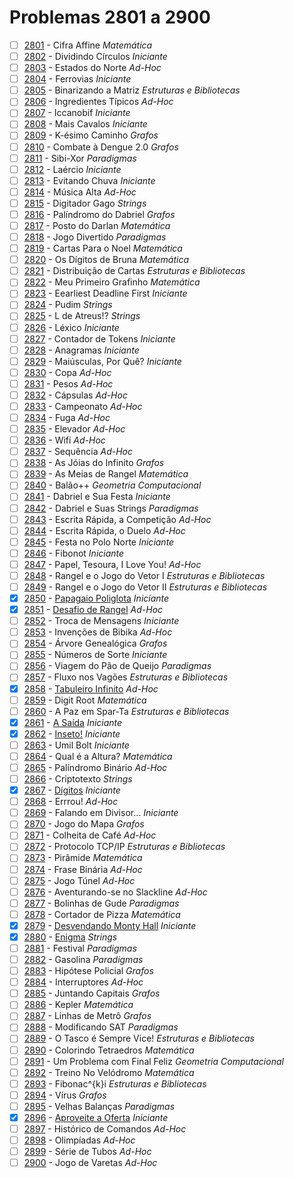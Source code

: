 # Problemas 2801 a 2900

  - [ ] [2801](https://www.urionlinejudge.com.br/judge/pt/problems/view/2801) - Cifra Affine *Matemática*
  - [ ] [2802](https://www.urionlinejudge.com.br/judge/pt/problems/view/2802) - Dividindo Círculos *Iniciante*
  - [ ] [2803](https://www.urionlinejudge.com.br/judge/pt/problems/view/2803) - Estados do Norte *Ad-Hoc*
  - [ ] [2804](https://www.urionlinejudge.com.br/judge/pt/problems/view/2804) - Ferrovias *Iniciante*
  - [ ] [2805](https://www.urionlinejudge.com.br/judge/pt/problems/view/2805) - Binarizando a Matriz *Estruturas e Bibliotecas*
  - [ ] [2806](https://www.urionlinejudge.com.br/judge/pt/problems/view/2806) - Ingredientes Típicos *Ad-Hoc*
  - [ ] [2807](https://www.urionlinejudge.com.br/judge/pt/problems/view/2807) - Iccanobif *Iniciante*
  - [ ] [2808](https://www.urionlinejudge.com.br/judge/pt/problems/view/2808) - Mais Cavalos *Iniciante*
  - [ ] [2809](https://www.urionlinejudge.com.br/judge/pt/problems/view/2809) - K-ésimo Caminho *Grafos*
  - [ ] [2810](https://www.urionlinejudge.com.br/judge/pt/problems/view/2810) - Combate à Dengue 2.0 *Grafos*
  - [ ] [2811](https://www.urionlinejudge.com.br/judge/pt/problems/view/2811) - Sibi-Xor *Paradigmas*
  - [ ] [2812](https://www.urionlinejudge.com.br/judge/pt/problems/view/2812) - Laércio *Iniciante*
  - [ ] [2813](https://www.urionlinejudge.com.br/judge/pt/problems/view/2813) - Evitando Chuva *Iniciante*
  - [ ] [2814](https://www.urionlinejudge.com.br/judge/pt/problems/view/2814) - Música Alta *Ad-Hoc*
  - [ ] [2815](https://www.urionlinejudge.com.br/judge/pt/problems/view/2815) - Digitador Gago *Strings*
  - [ ] [2816](https://www.urionlinejudge.com.br/judge/pt/problems/view/2816) - Palíndromo do Dabriel *Grafos*
  - [ ] [2817](https://www.urionlinejudge.com.br/judge/pt/problems/view/2817) - Posto do Darlan *Matemática*
  - [ ] [2818](https://www.urionlinejudge.com.br/judge/pt/problems/view/2818) - Jogo Divertido *Paradigmas*
  - [ ] [2819](https://www.urionlinejudge.com.br/judge/pt/problems/view/2819) - Cartas Para o Noel *Matemática*
  - [ ] [2820](https://www.urionlinejudge.com.br/judge/pt/problems/view/2820) - Os Dígitos de Bruna *Matemática*
  - [ ] [2821](https://www.urionlinejudge.com.br/judge/pt/problems/view/2821) - Distribuição de Cartas *Estruturas e Bibliotecas*
  - [ ] [2822](https://www.urionlinejudge.com.br/judge/pt/problems/view/2822) - Meu Primeiro Grafinho *Matemática*
  - [ ] [2823](https://www.urionlinejudge.com.br/judge/pt/problems/view/2823) - Eearliest Deadline First *Iniciante*
  - [ ] [2824](https://www.urionlinejudge.com.br/judge/pt/problems/view/2824) - Pudim *Strings*
  - [ ] [2825](https://www.urionlinejudge.com.br/judge/pt/problems/view/2825) - L de Atreus!? *Strings*
  - [ ] [2826](https://www.urionlinejudge.com.br/judge/pt/problems/view/2826) - Léxico *Iniciante*
  - [ ] [2827](https://www.urionlinejudge.com.br/judge/pt/problems/view/2827) - Contador de Tokens *Iniciante*
  - [ ] [2828](https://www.urionlinejudge.com.br/judge/pt/problems/view/2828) - Anagramas *Iniciante*
  - [ ] [2829](https://www.urionlinejudge.com.br/judge/pt/problems/view/2829) - Maiúsculas, Por Quê? *Iniciante*
  - [ ] [2830](https://www.urionlinejudge.com.br/judge/pt/problems/view/2830) - Copa *Ad-Hoc*
  - [ ] [2831](https://www.urionlinejudge.com.br/judge/pt/problems/view/2831) - Pesos *Ad-Hoc*
  - [ ] [2832](https://www.urionlinejudge.com.br/judge/pt/problems/view/2832) - Cápsulas *Ad-Hoc*
  - [ ] [2833](https://www.urionlinejudge.com.br/judge/pt/problems/view/2833) - Campeonato *Ad-Hoc*
  - [ ] [2834](https://www.urionlinejudge.com.br/judge/pt/problems/view/2834) - Fuga *Ad-Hoc*
  - [ ] [2835](https://www.urionlinejudge.com.br/judge/pt/problems/view/2835) - Elevador *Ad-Hoc*
  - [ ] [2836](https://www.urionlinejudge.com.br/judge/pt/problems/view/2836) - Wifi *Ad-Hoc*
  - [ ] [2837](https://www.urionlinejudge.com.br/judge/pt/problems/view/2837) - Sequência *Ad-Hoc*
  - [ ] [2838](https://www.urionlinejudge.com.br/judge/pt/problems/view/2838) - As Jóias do Infinito *Grafos*
  - [ ] [2839](https://www.urionlinejudge.com.br/judge/pt/problems/view/2839) - As Meias de Rangel *Matemática*
  - [ ] [2840](https://www.urionlinejudge.com.br/judge/pt/problems/view/2840) - Balão++ *Geometria Computacional*
  - [ ] [2841](https://www.urionlinejudge.com.br/judge/pt/problems/view/2841) - Dabriel e Sua Festa *Iniciante*
  - [ ] [2842](https://www.urionlinejudge.com.br/judge/pt/problems/view/2842) - Dabriel e Suas Strings *Paradigmas*
  - [ ] [2843](https://www.urionlinejudge.com.br/judge/pt/problems/view/2843) - Escrita Rápida, a Competição *Ad-Hoc*
  - [ ] [2844](https://www.urionlinejudge.com.br/judge/pt/problems/view/2844) - Escrita Rápida, o Duelo *Ad-Hoc*
  - [ ] [2845](https://www.urionlinejudge.com.br/judge/pt/problems/view/2845) - Festa no Polo Norte *Iniciante*
  - [ ] [2846](https://www.urionlinejudge.com.br/judge/pt/problems/view/2846) - Fibonot *Iniciante*
  - [ ] [2847](https://www.urionlinejudge.com.br/judge/pt/problems/view/2847) - Papel, Tesoura, I Love You! *Ad-Hoc*
  - [ ] [2848](https://www.urionlinejudge.com.br/judge/pt/problems/view/2848) - Rangel e o Jogo do Vetor I *Estruturas e Bibliotecas*
  - [ ] [2849](https://www.urionlinejudge.com.br/judge/pt/problems/view/2849) - Rangel e o Jogo do Vetor II *Estruturas e Bibliotecas*
  - [x] [2850](https://www.urionlinejudge.com.br/judge/pt/problems/view/2850) - [Papagaio Poliglota](https://github.com/potigol/URI-Potigol/blob/master/src/2801-2900/2850.poti) *Iniciante*
  - [x] [2851](https://www.urionlinejudge.com.br/judge/pt/problems/view/2851) - [Desafio de Rangel](https://github.com/potigol/URI-Potigol/blob/master/src/2801-2900/2851.poti) *Ad-Hoc*
  - [ ] [2852](https://www.urionlinejudge.com.br/judge/pt/problems/view/2852) - Troca de Mensagens *Iniciante*
  - [ ] [2853](https://www.urionlinejudge.com.br/judge/pt/problems/view/2853) - Invenções de Bibika *Ad-Hoc*
  - [ ] [2854](https://www.urionlinejudge.com.br/judge/pt/problems/view/2854) - Árvore Genealógica *Grafos*
  - [ ] [2855](https://www.urionlinejudge.com.br/judge/pt/problems/view/2855) - Números de Sorte *Iniciante*
  - [ ] [2856](https://www.urionlinejudge.com.br/judge/pt/problems/view/2856) - Viagem do Pão de Queijo *Paradigmas*
  - [ ] [2857](https://www.urionlinejudge.com.br/judge/pt/problems/view/2857) - Fluxo nos Vagões *Estruturas e Bibliotecas*
  - [x] [2858](https://www.urionlinejudge.com.br/judge/pt/problems/view/2858) - [Tabuleiro Infinito](https://github.com/potigol/URI-Potigol/blob/master/src/2801-2900/2858.poti) *Ad-Hoc*
  - [ ] [2859](https://www.urionlinejudge.com.br/judge/pt/problems/view/2859) - Digit Root *Matemática*
  - [ ] [2860](https://www.urionlinejudge.com.br/judge/pt/problems/view/2860) - A Paz em Spar-Ta *Estruturas e Bibliotecas*
  - [x] [2861](https://www.urionlinejudge.com.br/judge/pt/problems/view/2861) - [A Saída](https://github.com/potigol/URI-Potigol/blob/master/src/2801-2900/2861.poti) *Iniciante*
  - [x] [2862](https://www.urionlinejudge.com.br/judge/pt/problems/view/2862) - [Inseto!](https://github.com/potigol/URI-Potigol/blob/master/src/2801-2900/2862.poti) *Iniciante*
  - [ ] [2863](https://www.urionlinejudge.com.br/judge/pt/problems/view/2863) - Umil Bolt *Iniciante*
  - [ ] [2864](https://www.urionlinejudge.com.br/judge/pt/problems/view/2864) - Qual é a Altura? *Matemática*
  - [ ] [2865](https://www.urionlinejudge.com.br/judge/pt/problems/view/2865) - Palíndromo Binário *Ad-Hoc*
  - [ ] [2866](https://www.urionlinejudge.com.br/judge/pt/problems/view/2866) - Criptotexto *Strings*
  - [x] [2867](https://www.urionlinejudge.com.br/judge/pt/problems/view/2867) - [Dígitos](https://github.com/potigol/URI-Potigol/blob/master/src/2801-2900/2867.poti) *Iniciante*
  - [ ] [2868](https://www.urionlinejudge.com.br/judge/pt/problems/view/2868) - Errrou! *Ad-Hoc*
  - [ ] [2869](https://www.urionlinejudge.com.br/judge/pt/problems/view/2869) - Falando em Divisor... *Iniciante*
  - [ ] [2870](https://www.urionlinejudge.com.br/judge/pt/problems/view/2870) - Jogo do Mapa *Grafos*
  - [ ] [2871](https://www.urionlinejudge.com.br/judge/pt/problems/view/2871) - Colheita de Café *Ad-Hoc*
  - [ ] [2872](https://www.urionlinejudge.com.br/judge/pt/problems/view/2872) - Protocolo TCP/IP *Estruturas e Bibliotecas*
  - [ ] [2873](https://www.urionlinejudge.com.br/judge/pt/problems/view/2873) - Pirâmide *Matemática*
  - [ ] [2874](https://www.urionlinejudge.com.br/judge/pt/problems/view/2874) - Frase Binária *Ad-Hoc*
  - [ ] [2875](https://www.urionlinejudge.com.br/judge/pt/problems/view/2875) - Jogo Túnel *Ad-Hoc*
  - [ ] [2876](https://www.urionlinejudge.com.br/judge/pt/problems/view/2876) - Aventurando-se no Slackline *Ad-Hoc*
  - [ ] [2877](https://www.urionlinejudge.com.br/judge/pt/problems/view/2877) - Bolinhas de Gude *Paradigmas*
  - [ ] [2878](https://www.urionlinejudge.com.br/judge/pt/problems/view/2878) - Cortador de Pizza *Matemática*
  - [x] [2879](https://www.urionlinejudge.com.br/judge/pt/problems/view/2879) - [Desvendando Monty Hall](https://github.com/potigol/URI-Potigol/blob/master/src/2801-2900/2879.poti) *Iniciante*
  - [x] [2880](https://www.urionlinejudge.com.br/judge/pt/problems/view/2880) - [Enigma](https://github.com/potigol/URI-Potigol/blob/master/src/2801-2900/2880.poti) *Strings*
  - [ ] [2881](https://www.urionlinejudge.com.br/judge/pt/problems/view/2881) - Festival *Paradigmas*
  - [ ] [2882](https://www.urionlinejudge.com.br/judge/pt/problems/view/2882) - Gasolina *Paradigmas*
  - [ ] [2883](https://www.urionlinejudge.com.br/judge/pt/problems/view/2883) - Hipótese Policial *Grafos*
  - [ ] [2884](https://www.urionlinejudge.com.br/judge/pt/problems/view/2884) - Interruptores *Ad-Hoc*
  - [ ] [2885](https://www.urionlinejudge.com.br/judge/pt/problems/view/2885) - Juntando Capitais *Grafos*
  - [ ] [2886](https://www.urionlinejudge.com.br/judge/pt/problems/view/2886) - Kepler *Matemática*
  - [ ] [2887](https://www.urionlinejudge.com.br/judge/pt/problems/view/2887) - Linhas de Metrô *Grafos*
  - [ ] [2888](https://www.urionlinejudge.com.br/judge/pt/problems/view/2888) - Modificando SAT *Paradigmas*
  - [ ] [2889](https://www.urionlinejudge.com.br/judge/pt/problems/view/2889) - O Tasco é Sempre Vice! *Estruturas e Bibliotecas*
  - [ ] [2890](https://www.urionlinejudge.com.br/judge/pt/problems/view/2890) - Colorindo Tetraedros *Matemática*
  - [ ] [2891](https://www.urionlinejudge.com.br/judge/pt/problems/view/2891) - Um Problema com Final Feliz *Geometria Computacional*
  - [ ] [2892](https://www.urionlinejudge.com.br/judge/pt/problems/view/2892) - Treino No Velódromo *Matemática*
  - [ ] [2893](https://www.urionlinejudge.com.br/judge/pt/problems/view/2893) - Fibonac^{k}i *Estruturas e Bibliotecas*
  - [ ] [2894](https://www.urionlinejudge.com.br/judge/pt/problems/view/2894) - Vírus *Grafos*
  - [ ] [2895](https://www.urionlinejudge.com.br/judge/pt/problems/view/2895) - Velhas Balanças *Paradigmas*
  - [x] [2896](https://www.urionlinejudge.com.br/judge/pt/problems/view/2896) - [Aproveite a Oferta](https://github.com/potigol/URI-Potigol/blob/master/src/2801-2900/2896.poti) *Iniciante*
  - [ ] [2897](https://www.urionlinejudge.com.br/judge/pt/problems/view/2897) - Histórico de Comandos *Ad-Hoc*
  - [ ] [2898](https://www.urionlinejudge.com.br/judge/pt/problems/view/2898) - Olimpíadas *Ad-Hoc*
  - [ ] [2899](https://www.urionlinejudge.com.br/judge/pt/problems/view/2899) - Série de Tubos *Ad-Hoc*
  - [ ] [2900](https://www.urionlinejudge.com.br/judge/pt/problems/view/2900) - Jogo de Varetas *Ad-Hoc*